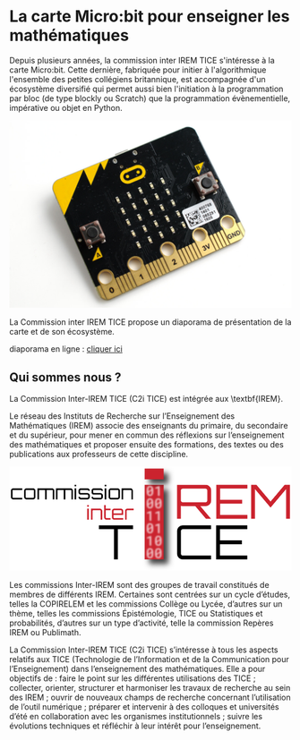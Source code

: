 # La carte Micro:bit pour enseigner les mathématiques

Depuis plusieurs années, la commission inter IREM TICE s'intéresse à la carte Micro:bit. Cette dernière, fabriquée pour initier à l'algorithmique l'ensemble des petites collégiens britannique, est accompagnée d'un écosystème diversifié qui permet aussi bien l'initiation à la programmation par bloc (de type blockly ou Scratch) que la programmation évènementielle, impérative ou objet en Python.

![](./build/res/mb.png)

La Commission inter IREM TICE propose un diaporama de présentation de la carte et de son écosystème.

diaporama en ligne : [cliquer ici](./build/export/index.html)


## Qui sommes nous ?


La Commission Inter-IREM TICE (C2i TICE) est intégrée aux \textbf{IREM}.

Le réseau des Instituts de Recherche sur l’Enseignement des Mathématiques (IREM) associe des enseignants du primaire, du secondaire et du supérieur, pour mener en commun des réflexions sur l’enseignement des mathématiques et proposer ensuite des formations, des textes ou des publications aux professeurs de cette discipline.

![](./build/res/logo-c2it.png)

Les commissions Inter-IREM sont des groupes de travail constitués de membres de différents IREM. Certaines sont centrées sur un cycle d’études, telles la COPIRELEM et les commissions Collège ou Lycée, d’autres sur un thème, telles les commissions Épistémologie, TICE ou Statistiques et probabilités, d’autres sur un type d’activité, telle la commission Repères IREM ou Publimath.

La Commission Inter-IREM TICE (C2i TICE) s’intéresse à tous les aspects relatifs aux TICE (Technologie de l’Information et de la Communication pour l’Enseignement) dans l’enseignement des mathématiques.
Elle a pour objectifs de : faire le point sur les différentes utilisations des TICE ; collecter, orienter, structurer et harmoniser les travaux de recherche au sein des IREM ; ouvrir de nouveaux champs de recherche concernant l’utilisation de l’outil numérique ; préparer et intervenir à des colloques et universités d’été en collaboration avec les organismes institutionnels ; suivre les évolutions techniques et réfléchir à leur intérêt pour l’enseignement.